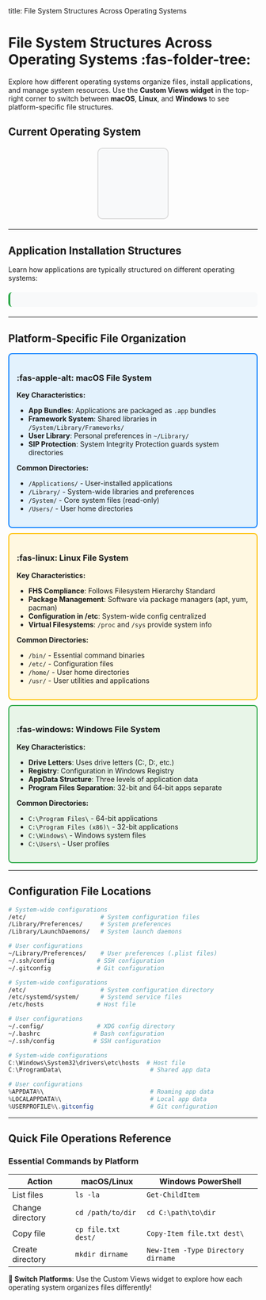 <frontmatter>
  title: File System Structures Across Operating Systems
</frontmatter>

# File System Structures Across Operating Systems :fas-folder-tree:

Explore how different operating systems organize files, install applications, and manage system resources. Use the **Custom Views widget** in the top-right corner to switch between **macOS**, **Linux**, and **Windows** to see platform-specific file structures.

## Current Operating System

<div data-customviews-placeholder="osImage" style="width: 120px; height: 120px; margin: 20px auto; text-align: center; border: 2px solid #ddd; border-radius: 10px; padding: 10px; background: #f8f9fa;"></div>

---

## Application Installation Structures

Learn how applications are typically structured on different operating systems:

<div data-customviews-placeholder="fileStructure" style="margin: 20px 0; padding: 15px; background: #f8f9fa; border-radius: 8px; border-left: 4px solid #28a745;"></div>

---

## Platform-Specific File Organization

<div data-customviews-toggle="mac" style="border: 2px solid #007aff; padding: 15px; margin: 10px 0; border-radius: 8px; background: #e3f2fd;">

### :fas-apple-alt: **macOS File System**

**Key Characteristics:**
- **App Bundles**: Applications are packaged as `.app` bundles
- **Framework System**: Shared libraries in `/System/Library/Frameworks/`
- **User Library**: Personal preferences in `~/Library/`
- **SIP Protection**: System Integrity Protection guards system directories

**Common Directories:**
- `/Applications/` - User-installed applications
- `/Library/` - System-wide libraries and preferences
- `/System/` - Core system files (read-only)
- `/Users/` - User home directories

</div>

<div data-customviews-toggle="linux" style="border: 2px solid #ffc107; padding: 15px; margin: 10px 0; border-radius: 8px; background: #fff8e1;">

### :fas-linux: **Linux File System**

**Key Characteristics:**
- **FHS Compliance**: Follows Filesystem Hierarchy Standard
- **Package Management**: Software via package managers (apt, yum, pacman)
- **Configuration in /etc**: System-wide config centralized
- **Virtual Filesystems**: `/proc` and `/sys` provide system info

**Common Directories:**
- `/bin/` - Essential command binaries
- `/etc/` - Configuration files
- `/home/` - User home directories
- `/usr/` - User utilities and applications

</div>

<div data-customviews-toggle="windows" style="border: 2px solid #28a745; padding: 15px; margin: 10px 0; border-radius: 8px; background: #e8f5e8;">

### :fas-windows: **Windows File System**

**Key Characteristics:**
- **Drive Letters**: Uses drive letters (C:, D:, etc.)
- **Registry**: Configuration in Windows Registry
- **AppData Structure**: Three levels of application data
- **Program Files Separation**: 32-bit and 64-bit apps separate

**Common Directories:**
- `C:\Program Files\` - 64-bit applications
- `C:\Program Files (x86)\` - 32-bit applications
- `C:\Windows\` - Windows system files
- `C:\Users\` - User profiles

</div>

---

## Configuration File Locations

<tabs>

  <tab header="**macOS Config** :fas-apple-alt:">

<div data-customviews-toggle="mac">

```bash
# System-wide configurations
/etc/                     # System configuration files
/Library/Preferences/     # System preferences
/Library/LaunchDaemons/   # System launch daemons

# User configurations  
~/Library/Preferences/    # User preferences (.plist files)
~/.ssh/config            # SSH configuration
~/.gitconfig             # Git configuration
```

</div>

  </tab>
  
  <tab header="**Linux Config** :fas-linux:">

<div data-customviews-toggle="linux">

```bash
# System-wide configurations
/etc/                     # System configuration directory
/etc/systemd/system/      # Systemd service files
/etc/hosts               # Host file

# User configurations
~/.config/               # XDG config directory
~/.bashrc               # Bash configuration
~/.ssh/config           # SSH configuration
```

</div>

  </tab>
  
  <tab header="**Windows Config** :fas-windows:">

<div data-customviews-toggle="windows">

```powershell
# System-wide configurations
C:\Windows\System32\drivers\etc\hosts  # Host file
C:\ProgramData\                         # Shared app data

# User configurations
%APPDATA%\                              # Roaming app data
%LOCALAPPDATA%\                         # Local app data
%USERPROFILE%\.gitconfig                # Git configuration
```

</div>

  </tab>
</tabs>

---

## Quick File Operations Reference

<box type="success">

### **Essential Commands by Platform**

| Action | macOS/Linux | Windows PowerShell |
|--------|-------------|-------------------|
| List files | `ls -la` | `Get-ChildItem` |
| Change directory | `cd /path/to/dir` | `cd C:\path\to\dir` |
| Copy file | `cp file.txt dest/` | `Copy-Item file.txt dest\` |
| Create directory | `mkdir dirname` | `New-Item -Type Directory dirname` |

</box>

**🔄 Switch Platforms**: Use the Custom Views widget to explore how each operating system organizes files differently!
